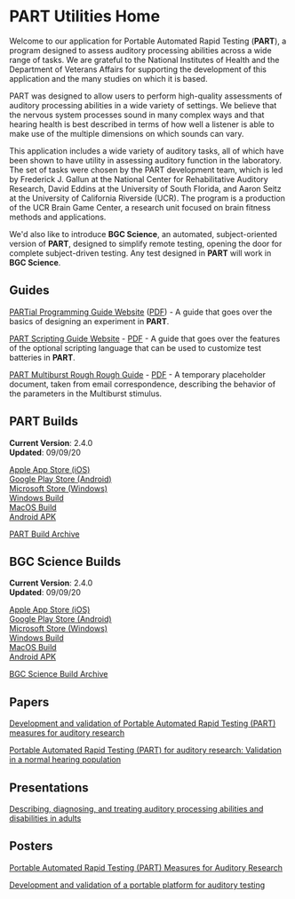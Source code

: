 # PART Utilities Home

Welcome to our application for Portable Automated Rapid Testing (**PART**), a program designed to assess auditory processing abilities across a wide range of tasks. We are grateful to the National Institutes of Health and the Department of Veterans Affairs for supporting the development of this application and the many studies on which it is based.

PART was designed to allow users to perform high-quality assessments of auditory processing abilities in a wide variety of settings. We believe that the nervous system processes sound in many complex ways and that hearing health is best described in terms of how well a listener is able to make use of the multiple dimensions on which sounds can vary.

This application includes a wide variety of auditory tasks, all of which have been shown to have utility in assessing auditory function in the laboratory. The set of tasks were chosen by the PART development team, which is led by Frederick J. Gallun at the National Center for Rehabilitative Auditory Research, David Eddins at the University of South Florida, and Aaron Seitz at the University of California Riverside (UCR). The program is a production of the UCR Brain Game Center, a research unit focused on brain fitness methods and applications.

We'd also like to introduce **BGC Science**, an automated, subject-oriented version of **PART**, designed to simplify remote testing, opening the door for complete subject-driven testing.  Any test designed in **PART** will work in **BGC Science**.

## Guides

[PARTial Programming Guide Website](PARTial_Programming_Guide.md) ([PDF](PARTial_Programming_Guide.pdf)) - 
A guide that goes over the basics of designing an experiment in **PART**.

[PART Scripting Guide Website](PARTScriptingGuide.md) - [PDF](PARTScriptingGuide.pdf) - 
A guide that goes over the features of the optional scripting language that can be used to customize test batteries in **PART**.

[PART Multiburst Rough Rough Guide](PART_Multiburst.md) - [PDF](PART_Multiburst.pdf) - 
A temporary placeholder document, taken from email correspondence, describing the behavior of the parameters in the Multiburst stimulus.

## PART Builds

**Current Version**: 2.4.0  
**Updated**: 09/09/20

[Apple App Store (iOS)](https://itunes.apple.com/us/app/p-a-r-t/id1126512332?platform=ipad)  
[Google Play Store (Android)](https://play.google.com/store/apps/details?id=com.ucr.part)  
[Microsoft Store (Windows)](https://www.microsoft.com/store/productId/9N5C67G35FT4)  
[Windows Build](https://braingamecentergamefiles.s3-us-west-1.amazonaws.com/PART/Builds/PART_2.4.0_WINx64.zip)  
[MacOS Build](https://braingamecentergamefiles.s3-us-west-1.amazonaws.com/PART/Builds/PART_2.4.0_MacOS.dmg)  
[Android APK](https://braingamecentergamefiles.s3-us-west-1.amazonaws.com/PART/Builds/PART_2.4.0_Android.apk)

[PART Build Archive](PARTBuildArchive.md)

## BGC Science Builds

**Current Version**: 2.4.0  
**Updated**: 09/09/20

[Apple App Store (iOS)](https://apps.apple.com/us/app/bgc-science/id1508696910?platform=ipad)  
[Google Play Store (Android)](https://play.google.com/store/apps/details?id=com.ucr.bgcscience)  
[Microsoft Store (Windows)](https://www.microsoft.com/store/productId/9MZZ0KKG7W93)  
[Windows Build](https://braingamecentergamefiles.s3-us-west-1.amazonaws.com/PART/Builds/BGCScience_2.4.0_WINx64.zip)  
[MacOS Build](https://braingamecentergamefiles.s3-us-west-1.amazonaws.com/PART/Builds/BGCScience_2.4.0_MacOS.dmg)  
[Android APK](https://braingamecentergamefiles.s3-us-west-1.amazonaws.com/PART/Builds/BGCScience_2.4.0_Android.apk)

[BGC Science Build Archive](BGCScienceBuildArchive.md)

## Papers

[Development and validation of Portable Automated Rapid Testing (PART) measures for auditory research](Papers/Gallun_et_al_2018_POMA_Development_of_PART.pdf)

[Portable Automated Rapid Testing (PART) for auditory research: Validation in a normal hearing population](https://www.biorxiv.org/content/10.1101/2020.01.08.899088v1)

## Presentations

[Describing, diagnosing, and treating auditory processing abilities and disabilities in adults](Presentations/Gallun_ASHA_2018_Short_Course.pdf)

## Posters

[Portable Automated Rapid Testing (PART) Measures for Auditory Research](Posters/ASA_2018_Minneapolis_PARTners_Final_May_2018.pdf)

[Development and validation of a portable platform for auditory testing](Posters/ASA_NOLA_2017_Gallun_et_al_iPad_psychoacoustics.pdf)
